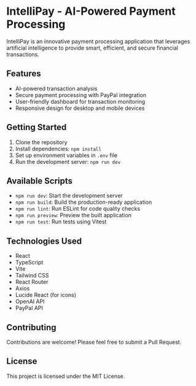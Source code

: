 # IntelliPay - AI-Powered Payment Processing

IntelliPay is an innovative payment processing application that leverages artificial intelligence to provide smart, efficient, and secure financial transactions.

## Features

- AI-powered transaction analysis
- Secure payment processing with PayPal integration
- User-friendly dashboard for transaction monitoring
- Responsive design for desktop and mobile devices

## Getting Started

1. Clone the repository
2. Install dependencies: `npm install`
3. Set up environment variables in `.env` file
4. Run the development server: `npm run dev`

## Available Scripts

- `npm run dev`: Start the development server
- `npm run build`: Build the production-ready application
- `npm run lint`: Run ESLint for code quality checks
- `npm run preview`: Preview the built application
- `npm run test`: Run tests using Vitest

## Technologies Used

- React
- TypeScript
- Vite
- Tailwind CSS
- React Router
- Axios
- Lucide React (for icons)
- OpenAI API
- PayPal API

## Contributing

Contributions are welcome! Please feel free to submit a Pull Request.

## License

This project is licensed under the MIT License.